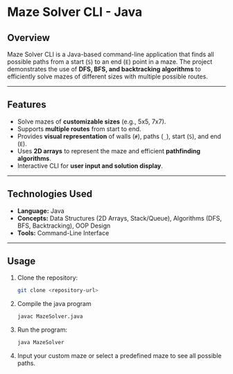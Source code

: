 # Maze Solver CLI - Java

## Overview
Maze Solver CLI is a Java-based command-line application that finds all possible paths from a start (`S`) to an end (`E`) point in a maze. The project demonstrates the use of **DFS, BFS, and backtracking algorithms** to efficiently solve mazes of different sizes with multiple possible routes.

---

## Features
- Solve mazes of **customizable sizes** (e.g., 5x5, 7x7).  
- Supports **multiple routes** from start to end.  
- Provides **visual representation** of walls (`#`), paths (`_`), start (`S`), and end (`E`).  
- Uses **2D arrays** to represent the maze and efficient **pathfinding algorithms**.  
- Interactive CLI for **user input and solution display**.  

---

## Technologies Used
- **Language:** Java  
- **Concepts:** Data Structures (2D Arrays, Stack/Queue), Algorithms (DFS, BFS, Backtracking), OOP Design  
- **Tools:** Command-Line Interface  

---

## Usage
1. Clone the repository:
   ```bash
   git clone <repository-url>

2. Compile the java program
    ```bash
    javac MazeSolver.java

3. Run the program:
    ```bash
    java MazeSolver

4. Input your custom maze or select a predefined maze to see all possible paths.
